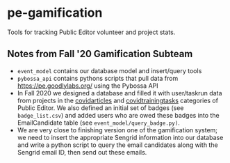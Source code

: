 # pe-gamification
Tools for tracking Public Editor volunteer and project stats.

## Notes from Fall '20 Gamification Subteam
  - `event_model` contains our database model and insert/query tools
  - `pybossa_api` contains pythons scripts that pull data from https://pe.goodlylabs.org/ using the Pybossa API
  - In Fall 2020 we designed a database and filled it with user/taskrun data from projects in the [covidarticles](https://pe.goodlylabs.org/project/category/covidarticles/) and [covidtrainingtasks](https://pe.goodlylabs.org/project/category/covidtrainingtasks/) categories of Public Editor. We also defined an initial set of badges (see `badge_list.csv`) and added users who are owed these badges into the EmailCandidate table (see `event_model/query_badge.py)`. 
  - We are very close to finishing version one of the gamification system; we need to insert the appropriate Sengrid information into our database and write a python script to query the email candidates along with the Sengrid email ID, then send out these emails. 


